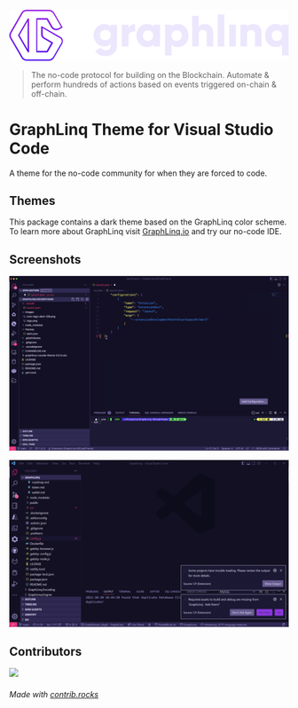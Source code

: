 ![GraphLinq Logo with Text](images/logo.png)

>The no-code protocol for
building on the Blockchain. Automate & perform hundreds of actions based on events triggered on-chain & off-chain.

# GraphLinq Theme for Visual Studio Code

A theme for the no-code community for when they are forced to code.

## Themes

This package contains a dark theme based on the GraphLinq color scheme. To learn more about GraphLinq visit [GraphLinq.io](https://graphlinq.io) and try our no-code IDE.

## Screenshots

![GraphLinq VS Code Screenshot](images/Screenshot-1.png)

![GraphLinq VS Code Screenshot](images/Screenshot-2.png)

## Contributors

<a href="https://github.com/GraphLinq/GraphLinq.VSCodeTheme/graphs/contributors">
  <img src="https://contrib.rocks/image?repo=GraphLinq/GraphLinq.VSCodeTheme" />
</a>

###### Made with [contrib.rocks](https://contrib.rocks)
